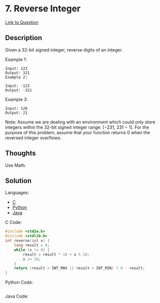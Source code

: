# 7. Reverse Integer

[Link to Question](https://leetcode.com/problems/reverse-integer/)

## Description

Given a 32-bit signed integer, reverse digits of an integer.

Example 1:

```
Input: 123
Output: 321
Example 2:

Input: -123
Output: -321
```

Example 3:

```
Input: 120
Output: 21
```

Note:
Assume we are dealing with an environment which could only store integers within the 32-bit signed integer range: [−231, 231 − 1]. For the purpose of this problem, assume that your function returns 0 when the reversed integer overflows.

## Thoughts

Use Math.

## Solution

Languages:

- [C](#C)
- [Python](#python)
- [Java](#java)

<div id="C"></div>C Code:

```C
#include <stdio.h>
#include <stdlib.h>
int reverse(int x) {
    long result = 0;
    while (x != 0) {
        result = result * 10 + x % 10;
        x /= 10;
    }
    return (result > INT_MAX || result < INT_MIN) ? 0 : result;
}
```

<div id="python"></div>Python Code:

```python

```

<div id="java"></div>Java Code:

```java

```
